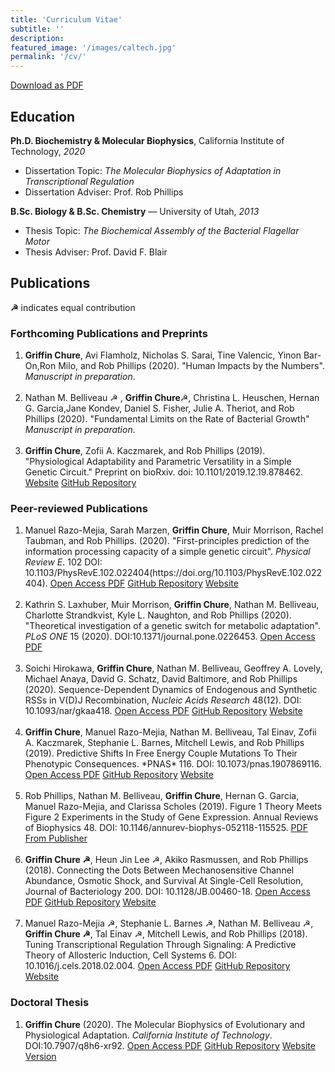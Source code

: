 ```yaml
---
title: 'Curriculum Vitae'
subtitle: ''
description: 
featured_image: '/images/caltech.jpg'
permalink: '/cv/'
---
```

<a href="{{site.baseurl}}/assets/GriffinChure_CV.pdf"><span class="button"> Download as PDF </span></a> 

## Education
**Ph.D. Biochemistry & Molecular Biophysics**, California Institute of Technology, *2020*
* Dissertation Topic: *The Molecular Biophysics of Adaptation in Transcriptional Regulation*
* Dissertation Adviser: Prof. Rob Phillips

**B.Sc. Biology & B.Sc. Chemistry** — University of Utah, *2013*
* Thesis Topic: *The Biochemical Assembly of the Bacterial Flagellar Motor*
* Thesis Adviser: Prof. David F. Blair

## Publications
**☭** indicates equal contribution

### Forthcoming Publications and Preprints  

<ol>
<li> <b>Griffin Chure</b>, Avi Flamholz, Nicholas S. Sarai, Tine Valencic, Yinon Bar-On,Ron Milo, and Rob Phillips (2020). "Human Impacts by the Numbers". <i>Manuscript in preparation</i>. </li>
<br/>
<li> Nathan M. Belliveau ☭ , <b>Griffin Chure</b>☭, Christina L. Heuschen, Hernan G. Garcia,Jane Kondev, Daniel S. Fisher, Julie A. Theriot, and Rob Phillips (2020). "Fundamental Limits on the Rate of Bacterial Growth" <i>Manuscript in preparation</i>.
</li>
<br/>
<li> <b>Griffin Chure</b>, Zofii A. Kaczmarek, and Rob Phillips (2019). "Physiological Adaptability and Parametric Versatility in a Simple Genetic Circuit." Preprint on bioRxiv. doi: 10.1101/2019.12.19.878462. <a class="button" href="https://rpgroup.caltech.edu/mwc_growth">Website</a> <a class="button" href="https://github.com/rpgroup-pboc/mwc_growth">GitHub Repository</a>
</li>
</ol>

### Peer-reviewed Publications
<ol>
<li> Manuel Razo-Mejia, Sarah Marzen, <b>Griffin Chure</b>, Muir Morrison, Rachel
Taubman, and Rob Phillips. (2020). "First-principles prediction of the
information processing capacity of a simple genetic circuit". <i>Physical
Review E</i>. 102 DOI: 10.1103/PhysRevE.102.022404(https://doi.org/10.1103/PhysRevE.102.022404).
<a class="button" href="https://doi.org/10.1103/PhysRevE.102.022404">Open Access PDF</a>
<a class="button" href="https://github.com/rpgroup-pboc/chann_cap">GitHub Repository</a> <a class="button" href="https://rpgroup.caltech.edu/chann_cap">Website</a></li>
<br/>

<li> Kathrin S. Laxhuber, Muir Morrison, <b>Griffin Chure</b>, Nathan M. Belliveau, Charlotte Strandkvist, Kyle L. Naughton, and Rob Phillips (2020). "Theoretical investigation of a genetic switch for metabolic adaptation". <i>PLoS ONE</i> 15 (2020). DOI:10.1371/journal.pone.0226453. <a class="button" href="https://journals.plos.org/plosone/article/comments?id=10.1371/journal.pone.0226453">Open Access PDF</a></li><br/>

<li> Soichi Hirokawa, <b>Griffin Chure</b>, Nathan M. Belliveau, Geoffrey A. Lovely, Michael Anaya, David G. Schatz, David Baltimore, and Rob Phillips (2020). Sequence-Dependent Dynamics of Endogenous and Synthetic RSSs in V(D)J Recombination, <i>Nucleic Acids Research</i> 48(12). DOI: 10.1093/nar/gkaa418. <a class="button"  href="https://academic.oup.com/nar/article/48/12/6726/5843817">Open Access PDF</a> <a class="button" href="https://github.com/rpgroup-pboc/vdj_recombination">GitHub Repository</a> <a class="button" href="https://rpgroup.caltech.edu/vdj_recombination">Website</a></li><br/>

<li> <b>Griffin Chure</b>, Manuel Razo-Mejia, Nathan M. Belliveau, Tal Einav, Zofii A. Kaczmarek, Stephanie L. Barnes, Mitchell Lewis, and Rob Phillips (2019). Predictive Shifts In Free Energy Couple Mutations To Their Phenotypic Consequences. *PNAS* 116. DOI: 10.1073/pnas.1907869116. <a class="button" href="https://www.pnas.org/content/116/37/18275.short">Open Access PDF</a> <a class="button" href="https://github.com/rpgroup-pboc/mwc_mutants">GitHub Repository</a> <a class="button" href="https://rpgroup.caltech.edu/mwc_mutants">Website</a></li><br/>

<li> Rob Phillips, Nathan M. Belliveau, <b>Griffin Chure</b>, Hernan G. Garcia, Manuel Razo-Mejia, and Clarissa Scholes (2019). Figure 1 Theory Meets Figure 2 Experiments in the Study of Gene Expression. Annual Reviews of Biophysics 48. DOI: 10.1146/annurev-biophys-052118-115525. <a class="button" href="https://www.annualreviews.org/doi/abs/10.1146/annurev-biophys-052118-115525">PDF From Publisher</a></li><br/>

<li> <b>Griffin Chure ☭</b>, Heun Jin Lee ☭, Akiko Rasmussen, and Rob Phillips (2018). Connecting the Dots Between Mechanosensitive Channel Abundance, Osmotic Shock, and Survival At Single-Cell Resolution, Journal of Bacteriology 200. DOI: 10.1128/JB.00460-18. <a class="button" href="https://jb.asm.org/content/200/23/e00460-18/article-info">Open Access PDF</a> <a class="button" href="https://github.com/rpgroup-pboc/mscl_survival">GitHub Repository</a> <a class="button" href="https://rpgroup.caltech.edu/mscl_survival">Website</a></li><br/>

<li> Manuel Razo-Mejia ☭, Stephanie L. Barnes ☭, Nathan M. Belliveau ☭, <b>Griffin Chure  ☭</b>, Tal Einav ☭, Mitchell Lewis, and Rob Phillips (2018). Tuning Transcriptional Regulation Through Signaling: A Predictive Theory of Allosteric Induction, Cell Systems 6. DOI: 10.1016/j.cels.2018.02.004. <a class="button" href="https://www.sciencedirect.com/journal/cell-systems/vol/6/issue/4">Open Access PDF</a> <a class="button" href="https://github.com/rpgroup-pboc/mwc_induction">GitHub Repository</a> <a class="button" href="https://rpgroup.caltech.edu/mwc_induction">Website</a></li>

</ol>

### Doctoral Thesis
<ol>
<li> <b> Griffin Chure</b> (2020). The Molecular Biophysics of Evolutionary and Physiological Adaptation. <i>California Institute of Technology</i>. DOI:10.7907/q8h6-xr92. <a class='button' href="https://resolver.caltech.edu/CaltechTHESIS:06022020-102020436">Open Access PDF</a> <a class='button' href='https://github.com/gchure/phd'>GitHub Repository</a> <a class='button' href='https://gchure.github.io/phd'>Website Version</a></li>
</ol>